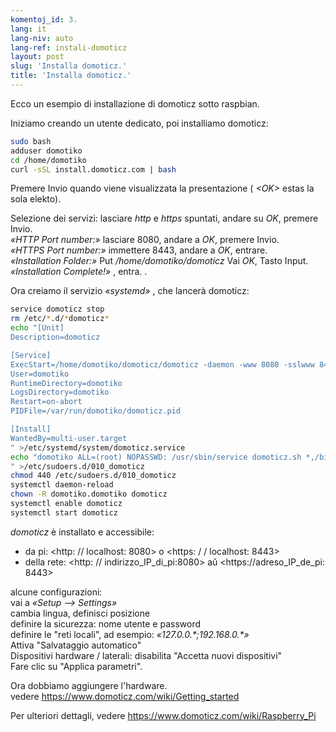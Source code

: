 ```yaml
---
komentoj_id: 3.
lang: it
lang-niv: auto
lang-ref: instali-domoticz
layout: post
slug: 'Installa domoticz.'
title: 'Installa domoticz.'
---
```


Ecco un esempio di installazione di domoticz sotto raspbian.

Iniziamo creando un utente dedicato, poi installiamo domoticz:
```bash
sudo bash
adduser domotiko
cd /home/domotiko
curl -sSL install.domoticz.com | bash
```
Premere Invio quando viene visualizzata la presentazione ( _\<OK>_ estas la sola elekto).  
  
  
Selezione dei servizi: lasciare _http_ e _https_ spuntati, andare su _OK_, premere Invio.  
_«HTTP Port number:»_ lasciare 8080, andare a _OK_, premere Invio.  
_«HTTPS Port number:»_ immettere 8443, andare a _OK_, entrare.  
_«Installation Folder:»_   Put   _/home/domotiko/domoticz_  Vai   _OK_, Tasto Input.    
 _«Installation Complete!»_  , entra. .


Ora creiamo il servizio _«systemd»_ , che lancerà domoticz:
```bash
service domoticz stop
rm /etc/*.d/*domoticz*
echo "[Unit]
Description=domoticz

[Service]
ExecStart=/home/domotiko/domoticz/domoticz -daemon -www 8080 -sslwww 8443 -pidfile /var/run/domotiko/domoticz.pid
User=domotiko
RuntimeDirectory=domotiko
LogsDirectory=domotiko
Restart=on-abort
PIDFile=/var/run/domotiko/domoticz.pid

[Install]
WantedBy=multi-user.target
" >/etc/systemd/system/domoticz.service
echo "domotiko ALL=(root) NOPASSWD: /usr/sbin/service domoticz.sh *,/bin/systemctl stop domoticz.service,/bin/systemctl start domoticz.service
" >/etc/sudoers.d/010_domoticz
chmod 440 /etc/sudoers.d/010_domoticz
systemctl daemon-reload
chown -R domotiko.domotiko domoticz
systemctl enable domoticz
systemctl start domoticz
```

_domoticz_ è installato e accessibile:
* da pi: <http: // localhost: 8080> o <https: / / localhost: 8443>
* della rete: <http: // indirizzo_IP_di_pi:8080> aŭ <https://adreso_IP_de_pi: 8443>

alcune configurazioni:  
vai a _«Setup --> Settings»_  
cambia lingua, definisci posizione  
definire la sicurezza: nome utente e password  
definire le "reti locali", ad esempio: _«127.0.0.\*;192.168.0.*»_  
Attiva "Salvataggio automatico"  
Dispositivi hardware / laterali: disabilita "Accetta nuovi dispositivi"  
Fare clic su "Applica parametri".  

Ora dobbiamo aggiungere l'hardware.  
vedere <https://www.domoticz.com/wiki/Getting_started>


Per ulteriori dettagli,
vedere <https://www.domoticz.com/wiki/Raspberry_Pi>

